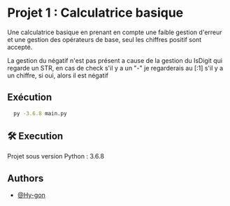 
# Projet 1 : Calculatrice basique

Une calculatrice basique en prenant en compte une faible gestion d'erreur et une gestion des opérateurs de base, seul les chiffres positif sont accepté.

La gestion du négatif n'est pas présent a cause de la gestion du IsDigit qui regarde un STR, en cas de check s'il y a un "-" je regarderais au [:1] s'il y a un chiffre, si oui, alors il est négatif


## Exécution

```bash
  py -3.6.8 main.py
```
    
## 🛠 Execution
Projet sous version Python : 3.6.8


## Authors

- [@Hy-gon](https://github.com/Hy-gon)


